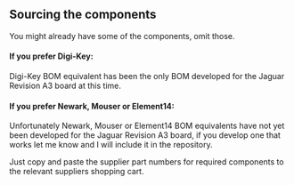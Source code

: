 ## Sourcing the components

You might already have some of the components, omit those.


#### If you prefer Digi-Key:

Digi-Key BOM equivalent has been the only BOM developed for the Jaguar Revision A3 board at this time.


#### If you prefer Newark, Mouser or Element14:

Unfortunately Newark, Mouser or Element14 BOM equivalents have not yet been developed for the Jaguar Revision A3 board, if you develop one that works let me know and I will include it in the repository.


Just copy and paste the supplier part numbers for required components to the relevant suppliers shopping cart.

